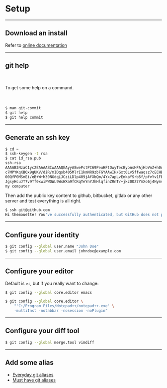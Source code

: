 <!-- .slide: data-background="img/setup/setup.jpg" data-background-size="cover" class="no-title" -->

# Setup


---

## Download an install

Refer to [online
documentation](http://git-scm.com/book/en/Getting-Started-Installing-Git)

---

## git help

<p style="margin:50px auto;">To get some help on a command.</p>

``` sh
$ man git-commit
$ git help
$ git help commit
```

---

## Generate an ssh key

``` sh
$ cd ~
$ ssh-keygen -t rsa
$ cat id_rsa.pub
ssh-rsa
AAAAB3NzaC1yc2EAAAABIwAAAQEAyyA8wePstPC69PeuHFtOwyTecByonsHFAjHbVnZ+h0dpomvLZxUtbknNj3+
c7MPYKqKBOx9gUKV/diR/mIDqsb405MlrI1kmNR9zbFGYAAwIH/Gxt0Lv5ffwaqsz7cECHBbMojQGEz3IH3twEvDfF6cu5p
00QfP0MSmEi/eB+W+h30NGdqLJCziLDlp409jAfXbQm/4Yx7apLvEmkaYSrb5f/pfvYv1FEV1tS8/J7DgdHUAWo6gyGUUSZ
JgsyHcuJT7v9Tf0xwiFWOWL9WsWXa9fCKqTeYnYJhHlqfinZRnT/+jkz0OZ7YmXo6j4Hyms3RCOqenIX1W6gnIn+eQIkw==
my computer
```

Then add the public key content to github, bitbucket, gitlab or any other server and test everything is all right.

``` sh
$ ssh git@github.com
Hi themouette! You've successfully authenticated, but GitHub does not provide shell access.
```

---

## Configure your identity

``` sh
$ git config --global user.name "John Doe"
$ git config --global user.email johndoe@example.com
```


---

## Configure your editor

Default is `vi`, but if you really want to change:

``` sh
$ git config --global core.editor emacs
```

``` sh
$ git config --global core.editor \
    "'C:/Program Files/Notepad++/notepad++.exe' \
    -multiInst -notabbar -nosession -noPlugin"
```


---

## Configure your diff tool

``` sh
$ git config --global merge.tool vimdiff
```


---

## Add some alias

* [Everyday git aliases](http://code.joejag.com/2013/everyday-git-aliases/)
* [Must have git aliases](http://durdn.com/blog/2012/11/22/must-have-git-aliases-advanced-examples/)

